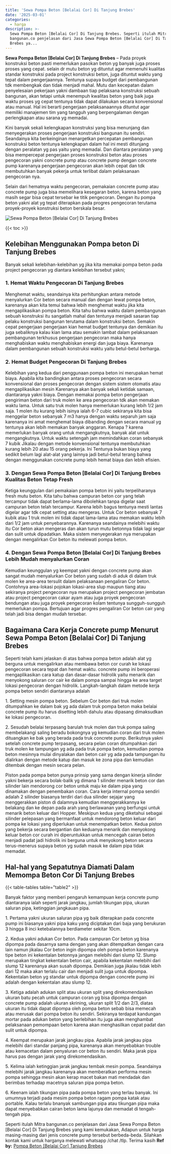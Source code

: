```yaml
---
title: 'Sewa Pompa Beton [Belalai Cor] Di Tanjung Brebes'
date: '2025-03-01'
categories:
  - harga
description: >-
  Sewa Pompa Beton [Belalai Cor] Di Tanjung Brebes. Seperti itulah Mitra
  bangunan.co penjelasan dari Jasa Sewa Pompa Beton [Belalai Cor] Di Tanjung
  Brebes ya...
---
```


**Sewa Pompa Beton \[Belalai Cor\] Di Tanjung Brebes** – Pada proyek konstruksi beton pasti memerlukan pasokan beton yg banyak juga proses proses yang cepat. selain dr mutu beton yg dituntut agar memenuhi kualitas standar konstruksi pada project konstruksi beton, juga dituntut waktu yang tepat dalam pengerjaannya. Tentunya supaya budget dari pembangunan tdk membengkak dan tidak menjadi mahal. Mutu dan kecepatan dalam penyelesaian pekerjaan yakni dambaan tiap pelaksana konstruksi sebuah bangunan, akan tetapi untuk menempuh kwalitas beton yang baik juga waktu proses yg cepat tentunya tidak dapat dilakukan secara konvensional atau manual. Hal ini berarti pengerjaan pelaksanaannya dituntut agar memiliki manajemen tim yang tangguh yang berpengalaman dengan perlengkapan atau sarana yg memadai.

Kini banyak sekali kelengkapan konstruksi yang bisa menunjang dan menyegerakan proses pengerjaan konstruksi bangunan itu sendiri. Seandainya kita berkeinginan menargetkan percepatan pembangunan konstruksi beton tentunya kelengkapan dalam hal ini mesti ditunjang dengan peralatan yg pas yaitu yang memadai. Dan diantara peralatan yang bisa mempercepat pengerjaan proses konstruksi beton atau proses pengecoran yakni concrete pump atau concrete pump dengan concrete pump karenanya pengerjaan pengecoran akan lebih cepat dan tdk membutuhkan banyak pekerja untuk terlibat dalam pelaksanaan pengecoran nya.

Selain dari hematnya waktu pengecoran, pemakaian concrete pump atau concrete pump juga bisa memelihara kesegaran beton, karena beton yang masih segar bisa cepat tersebar ke titik pengecoran. Dengan itu pompa beton yakni alat yg tepat diterapkan pada progres pengecoran terutama proyek-proyek konstruksi beton berskala besar.

![Sewa Pompa Beton [Belalai Cor] Di Tanjung Brebes](/images/sewa-concrete-pump-31.png)

{{< toc >}}

## Kelebihan Menggunakan Pompa beton Di Tanjung Brebes

Banyak sekali kelebihan-kelebihan yg jika kita memakai pompa beton pada project pengecoran yg diantara kelebihan tersebut yakni;

### 1\. Hemat Waktu Pengecoran Di Tanjung Brebes

Menghemat waktu, seandainya kita perhitungkan antara metode menyalurkan Cor beton secara manual dan dengan lewat pompa beton, karenanya akan kita temui bahwa lebih menghemat waktu jika kita mengaplikasikan pompa beton. Kita tahu bahwa waktu dalam pembangunan sebuah konstruksi itu sangatlah mahal dan tentunya menjadi sasaran tiap pelaku konstruksi bangunan terutama dalam konstruksi beton. Semakin cepat pengerjaan pengerjaan kian hemat budget tentunya dan demikian itu juga sebaliknya kalau kian lama atau semakin lambat dalam pelaksanaan pembangunan terkhusus pengerjaan pengecoran maka hanya menghabiskan waktu menghabiskan energi dan juga biaya. Karenanya dalam pembangunan sebuah konstruksi waktu yaitu betul-betul berharga.

### 2\. Hemat Budget Pengecoran Di Tanjung Brebes

Kelebihan yang kedua dari penggunaan pompa beton ini merupakan hemat biaya. Apabila kita bandingkan antara proses pengecoran secara konvensional dan proses pengecoran dengan sistem sistem otomatis atau mengaplikasikan mesin Karenanya akan banyak sekali ketidak samaan, diantaranya yakni biaya. Dengan memakai pompa beton pengerjaan pengiriman beton dari truk molen ke area pengecoran tdk akan memakan waktu lama. Untuk satu truk molen hanya memerlukan kurang lebih 1/2 jam saja. 1 molen itu kurang lebih isinya ialah 6-7 cubic sekiranya kita bisa menggelar beton sebanyak 7 m3 hanya dengan waktu separuh jam saja karenanya ini amat menghemat biaya dibanding dengan secara manual yg tentunya akan lebih memakan banyak anggaran. Kenapa ? karena memerlukan banyak orang untuk mengangkutnya, banyak alat untuk mengangkutnya. Untuk waktu setengah jam memindahkan coran sebanyak 7 kubik Jikalau dengan metode konvensional tentunya membutuhkan kurang lebih 20 atau 15 orang pekerja. Ini Tentunya bukan biaya yang sedikit belum lagi alat-alat yang lainnya jadi betul-betul terang bahwa dengan menggunakan concrete pump lebih hemat biaya dan lebih efisien.

### 3\. Dengan Sewa Pompa Beton \[Belalai Cor\] Di Tanjung Brebes Kualitas Beton Tetap Fresh

Ketiga keunggulan dari pemakaian pompa beton ini yaitu terpeliharanya fresh mutu beton. Kita tahu bahwa campuran beton cor yang telah tercampur tidak dapat berlama-lama dibolehkan tanpa digelar saat campuran beton telah tercampur. Karena lebih bagus tentunya mesti lantas digelar agar tdk cepat setting atau mengeras. Untuk Cor beton sebanyak 7 kubik atau 1 truk molen ini tidak dapat lama-lama atau memakan waktu lebih dari 1/2 jam untuk penyebarannya. Karenanya seandainya melebihi waktu itu Cor beton akan mengeras dan akan turun mutu betonnya tidak lagi segar dan sulit untuk dipadatkan. Maka sistem menyegerakan nya merupakan dengan mengalirkan Cor beton itu melewati pompa beton.

### 4\. Dengan Sewa Pompa Beton \[Belalai Cor\] Di Tanjung Brebes Lebih Mudah menyalurkan Coran

Kemudian keunggulan yg keempat yakni dengan concrete pump akan sangat mudah menyalurkan Cor beton yang sudah di aduk di dalam truk molen ke area-area tersulit dalam pelaksanaan pengaliran Cor beton. Contohnya area-lokasi pojokan lokasi-area slup maupun tiang atau sekiranya project pengecoran nya merupakan project pengecoran jembatan atau project pengecoran cakar ayam atau juga proyek pengecoran bendungan atau juga proyek pengecoran kolam tentunya sungguh-sungguh memerlukan pompa. Bertujuan agar progres pengaliran Cor beton cair yang telah jadi bisa dengan mudah tersebar.

## Bagaimana Cara Kerja Concrete pump Menurut Sewa Pompa Beton \[Belalai Cor\] Di Tanjung Brebes

Seperti telah kami jelaskan di atas bahwa pompa beton adalah alat yg berguna untuk mengalirkan atau membawa beton cor curah ke lokasi pengecoran secara tepat dan hemat waktu. concrete pump ini beroperasi mengaplikasikan cara katup dan dasar-dasar hidrolik yaitu menarik dan menyokong saluran cor cair ke dalam pompa sampai hingga ke area target lokasi pengecoran dengan hidrolik. Langkah-langkah dalam metode kerja pompa beton sendiri diantaranya adalah

1\. Setting mesin pompa beton. Sebelum Cor beton dari truk molen ditumpahkan ke dalam bak yg ada dalam truk pompa beton maka belalai concrete pump itu harus disetting lebih dahulu atau dipasang dimaksudkan ke lokasi pengecoran.

2\. Sesudah belalai terpasang barulah truk molen dan truk pompa saling membelakangi saling beradu bokongnya yg kemudian coran dari truk molen dituangkan ke bak yang berada pada truk concrete pump. Berikutnya yakni setelah concrete pump terpasang, secara pelan coran ditumpahkan dari truk molen ke tampungan yg ada pada truk pompa beton, kemudian pompa beton mesinnya mulai dinyalakan dan beton cair yg ada pada tampungan itu dialirkan dengan metode katup dan masuk ke zona pipa dan kemudian ditembak dengan mesin secara pelan.

Piston pada pompa beton punya prinsip yang sama dengan kinerja silinder yakni bekerja secara bolak-balik yg dimana 1 silinder menarik beton cor dan silinder lain mendorong cor beton untuk maju ke dalam pipa yang dinamakan dengan penembakan coran. Cara kerja internal pompa sendiri adalah 2 silinder biasanya terdiri dari dua silinder sejajar yang menggerakkan piston di dalamnya kemudian menggerakkannya ke belakang dan ke depan pada arah yang berlawanan yang berfungsi untuk menarik beton keluar dari Hopper. Meskipun kedua yang diketahui sebagai silinder pelepasan yang bermanfaat untuk mendorong beton keluar dari pompa ke lokasi yang diperlukan untuk menempatkan beton. Kedua piston yang bekerja secara bergantian dan keduanya menarik dan menyokong keluar beton cor curah ini diperuntukkan untuk mencegah cairan beton menjadi padat jadi hidrolik ini berguna untuk menyokong beton secara terus-menerus supaya beton yg sudah masuk ke dalam pipa tidak memadat.

## Hal-hal yang Sepatutnya Diamati Dalam Memompa Beton Cor Di Tanjung Brebes

{{< table-tables table="table2" >}}

Banyak faktor yang memberi pengaruh kemampuan kerja concrete pump diantaranya ialah seperti jarak jangkau, jumlah tikungan pipa, ukuran saluran pipa, ketinggian jangkauan pipa.

1\. Pertama yakni ukuran saluran pipa yg baik diterapkan pada concrete pump ini biasanya yakni pipa kaku yang diciptakan dari baja yang berukuran 3 hingga 8 inci ketebalannya berdiameter sekitar 10cm.

2\. Kedua yakni adukan Cor beton. Pada campuran Cor beton yg bisa dipompa pada dasarnya sama dengan yang akan ditempatkan dengan cara lain namun jikalau Cor beton ingin dipompa oleh pompa beton karenanya tipe beton ini kekentalan betonnya jangan melebihi dari slump 12. Slump merupakan tingkat kekentalan beton cair, apabila kekentalan melebihi dari slump 12 karenanya akan susah dipompa. Demikian juga jikalau tidak lebih dari 12 maka akan terlalu cair dan menjadi sulit juga untuk dipompa. Kekentalan beton yg standar untuk dipompa dengan concrete pump ini adalah dengan kekentalan atau slump 12.

3\. Ketiga adalah adukan split atau ukuran split yang direkomendasikan ukuran batu pecah untuk campuran coran yg bisa dipompa dengan concrete pump adalah ukuran skrining, ukuran split 1/2 dan 2/3, diatas ukuran itu tidak dapat dipompa oleh pompa beton sebab bisa memecah atau merusak dari pompa beton itu sendiri. Sekiranya terdapat kandungan mortar pada adukan beton yang berlebihan itu juga akan menghambat pelaksanaan pemompaan beton karena akan menghasilkan cepat padat dan sulit untuk dipompa.

4\. Keempat merupakan jarak jangkau pipa. Apabila jarak jangkau pipa melebihi dari standar panjang pipa, karenanya akan menyebabkan trouble atau kemacetan dalam penyaluran cor beton itu sendiri. Maka jarak pipa harus pas dengan jarak yang direkomendasikan.

5\. Kelima ialah ketinggian jarak jangkau tembak mesin pompa. Seandainya melebihi jarak jangkau karenanya akan memberatkan performa mesin pompa sehingga mesin akan kerap macet bakan mati mendadak dan berimbas terhadap macetnya saluran pipa pompa beton.

6\. Keenam ialah tikungan pipa pada pompa beton yang terlau banyak. Ini umumnya terjadi pada mesim pompa beton ragam pompa katak atau portable. Kalau terlalu bnanyak sambungan pipa atau tikungan pipa maka dapat menyebabkan cairan beton lama lajunya dan memadat di tengah-tengah pipa.

Seperti itulah Mitra bangunan.co penjelasan dari Jasa Sewa Pompa Beton \[Belalai Cor\] Di Tanjung Brebes yang kami kemukakan, Adapun untuk harga masing-masing dari jenis concrete pump tersebut berbeda-beda. Silahkan kontak kami untuk harganya melewati whatsapp /chat /tlp. Terima kasih
**Ref by:** [Pompa Beton [Belalai Cor] Tanjung Brebes](https://id.wikipedia.org/wiki/Pompa)
